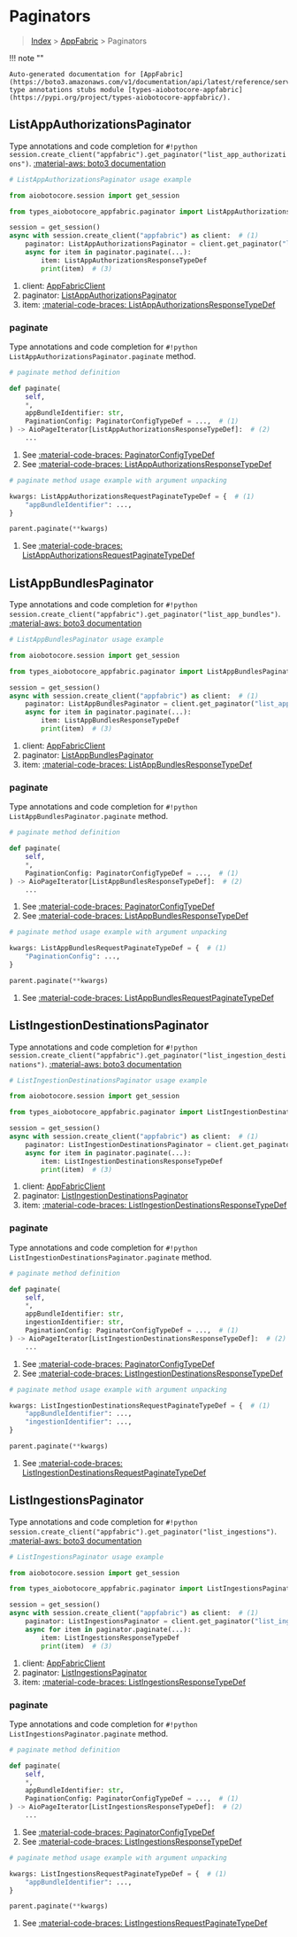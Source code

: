 # Paginators

> [Index](../README.md) > [AppFabric](./README.md) > Paginators

!!! note ""

    Auto-generated documentation for [AppFabric](https://boto3.amazonaws.com/v1/documentation/api/latest/reference/services/appfabric.html#appfabric)
    type annotations stubs module [types-aiobotocore-appfabric](https://pypi.org/project/types-aiobotocore-appfabric/).

## ListAppAuthorizationsPaginator

Type annotations and code completion for `#!python session.create_client("appfabric").get_paginator("list_app_authorizations")`.
[:material-aws: boto3 documentation](https://boto3.amazonaws.com/v1/documentation/api/latest/reference/services/appfabric/paginator/ListAppAuthorizations.html#AppFabric.Paginator.ListAppAuthorizations)

```python
# ListAppAuthorizationsPaginator usage example

from aiobotocore.session import get_session

from types_aiobotocore_appfabric.paginator import ListAppAuthorizationsPaginator

session = get_session()
async with session.create_client("appfabric") as client:  # (1)
    paginator: ListAppAuthorizationsPaginator = client.get_paginator("list_app_authorizations")  # (2)
    async for item in paginator.paginate(...):
        item: ListAppAuthorizationsResponseTypeDef
        print(item)  # (3)
```

1. client: [AppFabricClient](./client.md)
2. paginator: [ListAppAuthorizationsPaginator](./paginators.md#listappauthorizationspaginator)
3. item: [:material-code-braces: ListAppAuthorizationsResponseTypeDef](./type_defs.md#listappauthorizationsresponsetypedef) 


### paginate

Type annotations and code completion for `#!python ListAppAuthorizationsPaginator.paginate` method.

```python
# paginate method definition

def paginate(
    self,
    *,
    appBundleIdentifier: str,
    PaginationConfig: PaginatorConfigTypeDef = ...,  # (1)
) -> AioPageIterator[ListAppAuthorizationsResponseTypeDef]:  # (2)
    ...
```

1. See [:material-code-braces: PaginatorConfigTypeDef](./type_defs.md#paginatorconfigtypedef) 
2. See [:material-code-braces: ListAppAuthorizationsResponseTypeDef](./type_defs.md#listappauthorizationsresponsetypedef) 


```python
# paginate method usage example with argument unpacking

kwargs: ListAppAuthorizationsRequestPaginateTypeDef = {  # (1)
    "appBundleIdentifier": ...,
}

parent.paginate(**kwargs)
```

1. See [:material-code-braces: ListAppAuthorizationsRequestPaginateTypeDef](./type_defs.md#listappauthorizationsrequestpaginatetypedef) 
## ListAppBundlesPaginator

Type annotations and code completion for `#!python session.create_client("appfabric").get_paginator("list_app_bundles")`.
[:material-aws: boto3 documentation](https://boto3.amazonaws.com/v1/documentation/api/latest/reference/services/appfabric/paginator/ListAppBundles.html#AppFabric.Paginator.ListAppBundles)

```python
# ListAppBundlesPaginator usage example

from aiobotocore.session import get_session

from types_aiobotocore_appfabric.paginator import ListAppBundlesPaginator

session = get_session()
async with session.create_client("appfabric") as client:  # (1)
    paginator: ListAppBundlesPaginator = client.get_paginator("list_app_bundles")  # (2)
    async for item in paginator.paginate(...):
        item: ListAppBundlesResponseTypeDef
        print(item)  # (3)
```

1. client: [AppFabricClient](./client.md)
2. paginator: [ListAppBundlesPaginator](./paginators.md#listappbundlespaginator)
3. item: [:material-code-braces: ListAppBundlesResponseTypeDef](./type_defs.md#listappbundlesresponsetypedef) 


### paginate

Type annotations and code completion for `#!python ListAppBundlesPaginator.paginate` method.

```python
# paginate method definition

def paginate(
    self,
    *,
    PaginationConfig: PaginatorConfigTypeDef = ...,  # (1)
) -> AioPageIterator[ListAppBundlesResponseTypeDef]:  # (2)
    ...
```

1. See [:material-code-braces: PaginatorConfigTypeDef](./type_defs.md#paginatorconfigtypedef) 
2. See [:material-code-braces: ListAppBundlesResponseTypeDef](./type_defs.md#listappbundlesresponsetypedef) 


```python
# paginate method usage example with argument unpacking

kwargs: ListAppBundlesRequestPaginateTypeDef = {  # (1)
    "PaginationConfig": ...,
}

parent.paginate(**kwargs)
```

1. See [:material-code-braces: ListAppBundlesRequestPaginateTypeDef](./type_defs.md#listappbundlesrequestpaginatetypedef) 
## ListIngestionDestinationsPaginator

Type annotations and code completion for `#!python session.create_client("appfabric").get_paginator("list_ingestion_destinations")`.
[:material-aws: boto3 documentation](https://boto3.amazonaws.com/v1/documentation/api/latest/reference/services/appfabric/paginator/ListIngestionDestinations.html#AppFabric.Paginator.ListIngestionDestinations)

```python
# ListIngestionDestinationsPaginator usage example

from aiobotocore.session import get_session

from types_aiobotocore_appfabric.paginator import ListIngestionDestinationsPaginator

session = get_session()
async with session.create_client("appfabric") as client:  # (1)
    paginator: ListIngestionDestinationsPaginator = client.get_paginator("list_ingestion_destinations")  # (2)
    async for item in paginator.paginate(...):
        item: ListIngestionDestinationsResponseTypeDef
        print(item)  # (3)
```

1. client: [AppFabricClient](./client.md)
2. paginator: [ListIngestionDestinationsPaginator](./paginators.md#listingestiondestinationspaginator)
3. item: [:material-code-braces: ListIngestionDestinationsResponseTypeDef](./type_defs.md#listingestiondestinationsresponsetypedef) 


### paginate

Type annotations and code completion for `#!python ListIngestionDestinationsPaginator.paginate` method.

```python
# paginate method definition

def paginate(
    self,
    *,
    appBundleIdentifier: str,
    ingestionIdentifier: str,
    PaginationConfig: PaginatorConfigTypeDef = ...,  # (1)
) -> AioPageIterator[ListIngestionDestinationsResponseTypeDef]:  # (2)
    ...
```

1. See [:material-code-braces: PaginatorConfigTypeDef](./type_defs.md#paginatorconfigtypedef) 
2. See [:material-code-braces: ListIngestionDestinationsResponseTypeDef](./type_defs.md#listingestiondestinationsresponsetypedef) 


```python
# paginate method usage example with argument unpacking

kwargs: ListIngestionDestinationsRequestPaginateTypeDef = {  # (1)
    "appBundleIdentifier": ...,
    "ingestionIdentifier": ...,
}

parent.paginate(**kwargs)
```

1. See [:material-code-braces: ListIngestionDestinationsRequestPaginateTypeDef](./type_defs.md#listingestiondestinationsrequestpaginatetypedef) 
## ListIngestionsPaginator

Type annotations and code completion for `#!python session.create_client("appfabric").get_paginator("list_ingestions")`.
[:material-aws: boto3 documentation](https://boto3.amazonaws.com/v1/documentation/api/latest/reference/services/appfabric/paginator/ListIngestions.html#AppFabric.Paginator.ListIngestions)

```python
# ListIngestionsPaginator usage example

from aiobotocore.session import get_session

from types_aiobotocore_appfabric.paginator import ListIngestionsPaginator

session = get_session()
async with session.create_client("appfabric") as client:  # (1)
    paginator: ListIngestionsPaginator = client.get_paginator("list_ingestions")  # (2)
    async for item in paginator.paginate(...):
        item: ListIngestionsResponseTypeDef
        print(item)  # (3)
```

1. client: [AppFabricClient](./client.md)
2. paginator: [ListIngestionsPaginator](./paginators.md#listingestionspaginator)
3. item: [:material-code-braces: ListIngestionsResponseTypeDef](./type_defs.md#listingestionsresponsetypedef) 


### paginate

Type annotations and code completion for `#!python ListIngestionsPaginator.paginate` method.

```python
# paginate method definition

def paginate(
    self,
    *,
    appBundleIdentifier: str,
    PaginationConfig: PaginatorConfigTypeDef = ...,  # (1)
) -> AioPageIterator[ListIngestionsResponseTypeDef]:  # (2)
    ...
```

1. See [:material-code-braces: PaginatorConfigTypeDef](./type_defs.md#paginatorconfigtypedef) 
2. See [:material-code-braces: ListIngestionsResponseTypeDef](./type_defs.md#listingestionsresponsetypedef) 


```python
# paginate method usage example with argument unpacking

kwargs: ListIngestionsRequestPaginateTypeDef = {  # (1)
    "appBundleIdentifier": ...,
}

parent.paginate(**kwargs)
```

1. See [:material-code-braces: ListIngestionsRequestPaginateTypeDef](./type_defs.md#listingestionsrequestpaginatetypedef) 
